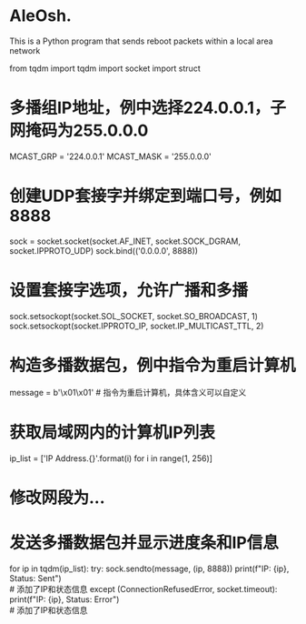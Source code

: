 # AleOsh.
This is a Python program that sends reboot packets within a local area network

from tqdm import tqdm
import socket
import struct
# 多播组IP地址，例中选择224.0.0.1，子网掩码为255.0.0.0
MCAST_GRP = '224.0.0.1'
MCAST_MASK = '255.0.0.0'
# 创建UDP套接字并绑定到端口号，例如8888
sock = socket.socket(socket.AF_INET, socket.SOCK_DGRAM, socket.IPPROTO_UDP)
sock.bind(('0.0.0.0', 8888))
# 设置套接字选项，允许广播和多播
sock.setsockopt(socket.SOL_SOCKET, socket.SO_BROADCAST, 1)
sock.setsockopt(socket.IPPROTO_IP, socket.IP_MULTICAST_TTL, 2)
# 构造多播数据包，例中指令为重启计算机
message = b'\x01\x01' # 指令为重启计算机，具体含义可以自定义
# 获取局域网内的计算机IP列表
ip_list = ['IP Address.{}'.format(i) for i in range(1, 256)]  
# 修改网段为...
# 发送多播数据包并显示进度条和IP信息
for ip in tqdm(ip_list):
    try:
        sock.sendto(message, (ip, 8888))
        print(f"IP: {ip}, Status: Sent")  
        # 添加了IP和状态信息
    except (ConnectionRefusedError, socket.timeout):
        print(f"IP: {ip}, Status: Error")  
        # 添加了IP和状态信息
